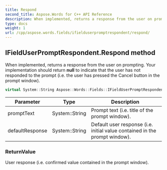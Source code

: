 ```yaml
---
title: Respond
second_title: Aspose.Words for C++ API Reference
description: When implemented, returns a response from the user on prompting. Your implementation should return null to indicate that the user has not responded to the prompt (i.e. the user has pressed the Cancel button in the prompt window). 
type: docs
weight: 1
url: /cpp/aspose.words.fields/ifielduserpromptrespondent/respond/
---
```

## IFieldUserPromptRespondent.Respond method


When implemented, returns a response from the user on prompting. Your implementation should return **null** to indicate that the user has not responded to the prompt (i.e. the user has pressed the Cancel button in the prompt window).

```cpp
virtual System::String Aspose::Words::Fields::IFieldUserPromptRespondent::Respond(System::String promptText, System::String defaultResponse)=0
```


| Parameter | Type | Description |
| --- | --- | --- |
| promptText | System::String | Prompt text (i.e. title of the prompt window). |
| defaultResponse | System::String | Default user response (i.e. initial value contained in the prompt window). |

### ReturnValue


User response (i.e. confirmed value contained in the prompt window).


